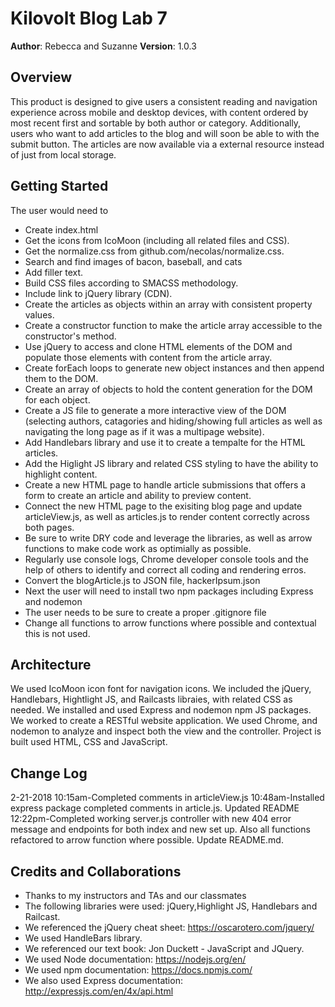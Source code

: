 

# Kilovolt Blog Lab 7

**Author**: Rebecca and Suzanne
**Version**: 1.0.3 

## Overview
This product is designed to give users a consistent reading and navigation experience across mobile and desktop devices, with content ordered by most recent first and sortable by both author or category. Additionally, users who want to add articles to the blog and will soon be able to with the submit button. The articles are now available via a external resource instead of just from local storage.

## Getting Started

The user would need to 
* Create index.html
* Get the icons from IcoMoon (including all related files and CSS).
* Get the normalize.css from github.com/necolas/normalize.css.
* Search and find images of bacon, baseball, and cats
* Add filler text.
* Build CSS files according to SMACSS methodology.
* Include link to jQuery library (CDN).
* Create the articles as objects within an array with consistent property values.
* Create a constructor function to make the article array accessible to the constructor's method.
* Use jQuery to access and clone HTML elements of the DOM and populate those elements with content from the article array.
* Create forEach loops to generate new object instances and then append them to the DOM.
* Create an array of objects to hold the content generation for the DOM for each object.
* Create a JS file to generate a more interactive view of the DOM (selecting authors, catagories and hiding/showing full articles as well as navigating the long page as if it was a multipage website).
* Add Handlebars library and use it to create a tempalte for the HTML articles. 
* Add the Higlight JS library and related CSS styling to have the ability to highlight content.
* Create a new HTML page to handle article submissions that offers a form to create an article and ability to preview content.
* Connect the new HTML page to the exisiting blog page and update articleView.js, as well as articles.js to render content correctly across both pages.
* Be sure to write DRY code and leverage the libraries, as well as arrow functions to make code work as optimially as possible.
* Regularly use console logs, Chrome developer console tools and the help of others to identify and correct all coding and rendering erros. 
* Convert the blogArticle.js to JSON file, hackerIpsum.json
* Next the user will need to install two npm packages including Express and nodemon
* The user needs to be sure to create a proper .gitignore file
* Change all functions to arrow functions where possible and contextual this is not used. 

## Architecture

We used IcoMoon icon font for navigation icons. We included the jQuery, Handlebars, Hightlight JS, and Railcasts libraies, with related CSS as needed. We installed and used Express and nodemon npm JS packages. We worked to create a RESTful website application. We used Chrome, and nodemon to analyze and inspect both the view and the controller. Project is built used HTML, CSS and JavaScript.

## Change Log
2-21-2018
10:15am-Completed comments in articleView.js
10:48am-Installed express package completed comments in article.js. Updated README
12:22pm-Completed working server.js controller with new 404 error message and endpoints for both index and new set up. Also all functions refactored to arrow function where possible. Update README.md.


## Credits and Collaborations
* Thanks to my instructors and TAs and our classmates 
* The following libraries were used: jQuery,Highlight JS, Handlebars and Railcast.
* We referenced the jQuery cheat sheet: https://oscarotero.com/jquery/
* We used HandleBars library.
* We referenced our text book: Jon Duckett - JavaScript and JQuery.
* We used Node documentation: https://nodejs.org/en/
* We used npm documentation: https://docs.npmjs.com/
* We also used Express documentation: http://expressjs.com/en/4x/api.html 


